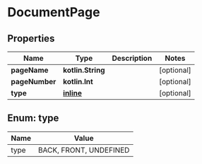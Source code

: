 
# DocumentPage

## Properties
Name | Type | Description | Notes
------------ | ------------- | ------------- | -------------
**pageName** | **kotlin.String** |  |  [optional]
**pageNumber** | **kotlin.Int** |  |  [optional]
**type** | [**inline**](#Type) |  |  [optional]


<a name="Type"></a>
## Enum: type
Name | Value
---- | -----
type | BACK, FRONT, UNDEFINED



